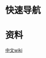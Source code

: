 #  
# 快速导航

# 资料
  [中文wiki](https://waylau.gitbooks.io/essential-netty-in-action/content/GETTING%20STARTED/Introducing%20Netty.html)